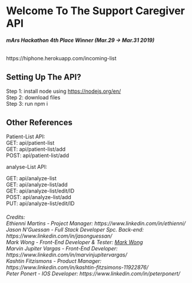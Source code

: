 # Welcome To The Support Caregiver API 
<h6><strong>mArs Hackathon 4th Place Winner (Mar.29 -> Mar.31 2019)</strong></h6>
https://hiphone.herokuapp.com/incoming-list

<h2><b>Setting Up The API? </b></h2>

Step 1: install node using https://nodejs.org/en/
</br>
Step 2: download files
</br>
Step 3: run npm i

<h2><b>Other References</b></h2>

Patient-List API: 
</br>
GET: api/patient-list
</br>
GET: api/patient-list/add
</br>
POST: api/patient-list/add


analyse-List API:

GET: api/analyze-list
</br>
GET: api/analyze-list/add
</br>
GET: api/analyze-list/edit/ID
</br>
POST: api/analyze-list/add
</br>
PUT: api/analyze-list/edit/ID


<h6>Credits:
</br>
Ethienni Martins - Project Manager: https://www.linkedin.com/in/ethienni/
</br>
Jason N'Guessan - Full Stack Developer Spc. Back-end: https://www.linkedin.com/in/jasonguessan/
</br>
Mark Wong - Front-End Developer & Tester: <a href = "https://www.linkedin.com/in/markwong167/?miniProfileUrn=urn%3Ali%3Afs_miniProfile%3AACoAAB8OMxQBFBcRqjm1KouHZE3Y_VMtzR0Ic5s">Mark Wong</a>
</br>
Marvin Jupiter Vargas - Front-End Developer: https://www.linkedin.com/in/marvinjupitervargas/
</br>
Kashtin Fitzismons - Product Manager: https://www.linkedin.com/in/kashtin-fitzsimons-11922876/
</br>
Peter Ponert - IOS Developer: https://www.linkedin.com/in/peterponert/
</h6>
 
